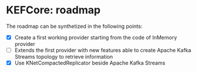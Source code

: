 # KEFCore: roadmap

The roadmap can be synthetized in the following points:

* [x] Create a first working provider starting from the code of InMemory provider
* [ ] Extends the first provider with new features able to create Apache Kafka Streams topology to retrieve information
* [x] Use KNetCompactedReplicator beside Apache Kafka Streams
